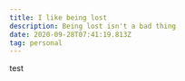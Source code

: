 ```yaml
---
title: I like being lost
description: Being lost isn't a bad thing
date: 2020-09-28T07:41:19.813Z
tag: personal
---
```

test